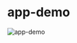 # app-demo

![app-demo](https://user-images.githubusercontent.com/24280421/220238514-016dc390-821c-496c-b5d0-c35599484f19.png)

